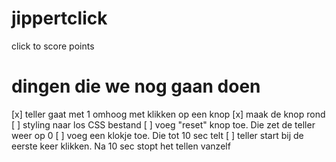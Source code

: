 # jippertclick
click to score points

# dingen die we nog gaan doen

[x] teller gaat met 1 omhoog met klikken op een knop
[x] maak de knop rond
[ ] styling naar los CSS bestand
[ ] voeg "reset" knop toe. Die zet de teller weer op 0
[ ] voeg een klokje toe. Die tot 10 sec telt
[ ] teller start bij de eerste keer klikken. Na 10 sec stopt het tellen vanzelf

